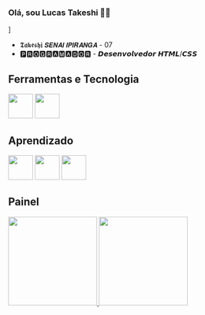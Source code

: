 ### Olá, sou Lucas Takeshi 🧑‍💻

<!--
**luctakeshi/luctakeshi** is a ✨ _special_ ✨ repository because its `README.md` (this file) appears on your GitHub profile.

Here are some ideas to get you started:

- 🔭 I’m currently working on ...
- 🌱 I’m currently learning ...
- 👯 I’m looking to collaborate on ...
- 🤔 I’m looking for help with ...
- 💬 Ask me about ...
- 📫 How to reach me: ...
- 😄 Pronouns: ...
- ⚡ Fun fact: ...
-->]
- 𝕿𝖆𝖐𝖊𝖘𝖍𝖎
𝙎𝙀𝙉𝘼𝙄 𝙄𝙋𝙄𝙍𝘼𝙉𝙂𝘼 - 07 
- 🅿🆁🅾🅶🆁🅰🅼🅰🅳🅾🆁 - 𝘿𝙚𝙨𝙚𝙣𝙫𝙤𝙡𝙫𝙚𝙙𝙤𝙧 𝙃𝙏𝙈𝙇/𝘾𝙎𝙎
## Ferramentas e Tecnologia

<img src="https://cdn.jsdelivr.net/gh/devicons/devicon/icons/github/github-original.svg" widht="50"  height= "50" /> <img src="https://cdn.jsdelivr.net/gh/devicons/devicon/icons/vscode/vscode-plain.svg" widht= "50" height= "50" />

## Aprendizado
<img src="https://cdn.jsdelivr.net/gh/devicons/devicon/icons/html5/html5-original-wordmark.svg" widht="50"  height= "50" /> <img src="https://cdn.jsdelivr.net/gh/devicons/devicon/icons/css3/css3-original-wordmark.svg" widht="50" height= "50"/>
<img src="https://www.iconfinder.com/icons/282802/javascript_js_icon" widht="50" height= "50"/>

## Painel 

<div> 
  <a href="https://luctakeshi">
    <img height="180em" src="https://github-readme-stats.vercel.app/api/top-langs/?username=luctakeshi&layout=compact&langs_count=7&theme=dracula"/>
    <img height="180em" src="https://github-readme-stats.vercel.app/api?username=luctakeshi&show_icons=true&theme=dracula&include_all_commits=true&count_private=true"/> 
    </div>
  
